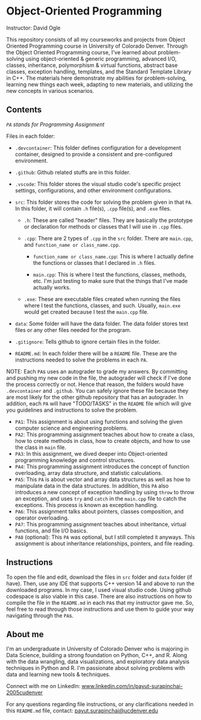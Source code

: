 # Object-Oriented Programming
Instructor: David Ogle

This repository consists of all my courseworks and projects from Object Oriented Programming course in University of Colorado Denver. Through the Object Oriented Programming course, I've learned about problem-solving using object-oriented & generic programming, advanced I/O, classes, inheritance, polymorphism & virtual functions, abstract base classes, exception handling, templates, and the Standard Template Library in C++. The materials here demonstrate my abilities for problem-solving, learning new things each week, adapting to new materials, and utilizing the new concepts in various scenarios.

## Contents
*`PA` stands for Programming Assignment*

Files in each folder:

- `.devcontainer`: This folder defines configuration for a development container, designed to provide a consistent and pre-configured environment.

- `.github`: Github related stuffs are in this folder.

- `.vscode`: This folder stores the visual studio code's specific project settings, configurations, and other environment configurations.

- `src`: This folder stores the code for solving the problem given in that `PA`. In this folder, it will contain `.h` file(s), `.cpp` file(s), and `.exe` files.

  - `.h`: These are called "header" files. They are basically the prototype or declaration for methods or classes that I will use in `.cpp` files.
  
  - `.cpp`: There are 2 types of `.cpp` in the `src` folder. There are `main.cpp`, and `function_name or class_name.cpp`.
  
      - `function_name or class_name.cpp`: This is where I actually define the functions or classes that I declared in `.h` files.
      
      - `main.cpp`: This is where I test the functions, classes, methods, etc. I'm just testing to make sure that the things that I've made actually works.
  
  - `.exe`: These are executable files created when running the files where I test the functions, classes, and such. Usually, `main.exe` would get created because I test the `main.cpp`              file.

- `data`: Some folder will have the data folder. The data folder stores text files or any other files needed for the program.

- `.gitignore`: Tells github to ignore certain files in the folder.

- `README.md`: In each folder there will be a `README` file. These are the instructions needed to solve the problems in each `PA`.

NOTE: Each `PA`s uses an autograder to grade my answers. By committing and pushing my new code in the file, the autograder will check if I've done the process correctly or not. Hence that reason, the folders would have `.devcontainer` and `.github`. You can safely ignore these file because they are most likely for the other github repository that has an autograder. In addition, each `PA` will have "TODO/TASKS" in the `README` file which will give you guidelines and instructions to solve the problem.

- `PA1`: This assignment is about using functions and solving the given computer science and engineering problems.
- `PA2`: This programming assignment teaches about how to create a class, how to create methods in class, how to create objects, and how to use the class in `main` file.
- `PA3`: In this assignment, we dived deeper into Object-oriented programming knowledge and control structures.
- `PA4`: This programming assignment introduces the concept of function overloading, array data structure, and statistic calculations.
- `PA5`: This `PA` is about vector and array data structures as well as how to manipulate data in the data structures. In addition, this `PA` also introduces a new concept of exception           handling by using `throw` to throw an exception, and uses `try` and `catch` in the `main.cpp` file to catch the exceptions. This process is known as exception handling.
- `PA6`: This assignment talks about pointers, classes composition, and operator overloading.
- `PA7`: This programming assignment teaches about inheritance, virtual functions, and file I/O basics.
- `PA8` (optional): This `PA` was optional, but I still completed it anyways. This assignment is about inheritance relationships, pointers, and file reading.

## Instructions
To open the file and edit, download the files in `src` folder and `data` folder (if have). Then, use any IDE that supports C++ version 14 and above to run the downloaded programs. In my case, I used visual studio code. Using github codespace is also viable in this case. There are also instructions on how to compile the file in the `README.md` in each `PA`s that my instructor gave me. So, feel free to read through those instructions and use them to guide your way navigating through the `PA`s.

## About me
I'm an undergraduate in University of Colorado Denver who is majoring in Data Science, building a strong foundation on Python, C++, and R. Along with the data wrangling, data visualizations, and exploratory data analysis techniques in Python and R. I'm passionate about solving problems with data and learning new tools & techniques.

Connect with me on LinkedIn: www.linkedin.com/in/payut-surapinchai-2005cudenver

For any questions regarding file instructions, or any clarifications needed in this `README.md` file, contact: payut.surapinchai@ucdenver.edu
